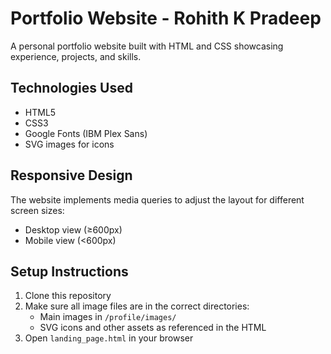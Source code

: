 # Portfolio Website - Rohith K Pradeep

A personal portfolio website built with HTML and CSS showcasing experience, projects, and skills.


## Technologies Used

- HTML5
- CSS3
- Google Fonts (IBM Plex Sans)
- SVG images for icons

## Responsive Design

The website implements media queries to adjust the layout for different screen sizes:
- Desktop view (≥600px)
- Mobile view (<600px)
## Setup Instructions
1. Clone this repository
2. Make sure all image files are in the correct directories:
   - Main images in `/profile/images/`
   - SVG icons and other assets as referenced in the HTML
3. Open `landing_page.html` in your browser

